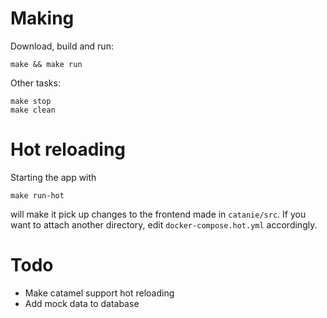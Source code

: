 # Making

Download, build and run:

    make && make run

Other tasks:

    make stop
    make clean

# Hot reloading

Starting the app with

    make run-hot

will make it pick up changes to the frontend made in `catanie/src`. If you want to attach another directory, edit `docker-compose.hot.yml` accordingly.

# Todo

- Make catamel support hot reloading
- Add mock data to database
